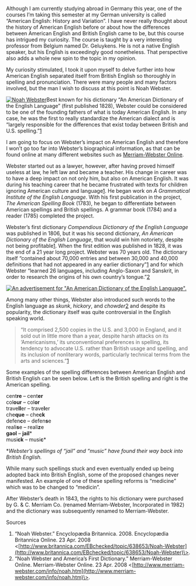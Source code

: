 Although I am currently studying abroad in Germany this year, one of the courses I’m taking this semester at my German university is called “American English: History and Variation”. I have never really thought about the history of American English before or about how the differences between American English and British English came to be, but this course has intrigued my curiosity. The course is taught by a very interesting professor from Belgium named Dr. Geluykens. He is not a native English speaker, but his English is exceedingly good nonetheless. That perspective also adds a whole new spin to the topic in my opinion.

My curiosity stimulated, I took it upon myself to delve further into how American English separated itself from British English so thoroughly in spelling and pronunciation. There were many people and many factors involved, but the man I wish to discuss at this point is Noah Webster.

[![Noah Webster](noah_webster_small.png)](http://historyrhymes.wordpress.com/2008/04/23/noah-webster/noah_webster_small/)Best known for his dictionary “An American Dictionary of the English Language” (first published 1828), Webster could be considered to be one of the founding fathers of what is today American English. In any case, he was the first to really standardize the American dialect and is “largely responsible for the differences that exist today between British and U.S. spelling.”[1](#1)

I am going to focus on Webster’s impact on American English and therefore I won’t go too far into Webster’s biographical information, as that can be found online at many different websites such as [Merriam-Webster Online](http://www.merriam-webster.com/info/noah.htm).

Webster started out as a lawyer, however, after having proved himself useless at law, he left law and became a teacher. His change in career was to have a deep impact on not only him, but also on American English. It was during his teaching career that he became frustrated with texts for children ignoring American culture and language[1](#1). He began work on *A Grammatical Institute of the English Language*. With his first publication in the project, *The American Spelling Book* (1783), he began to differentiate between American spellings and British spellings. A grammar book (1784) and a reader (1785) completed the project.

Webster’s first dictionary *Compendious Dictionary of the English Language* was published in 1806, but it was his second dictionary, *An American Dictionary of the English Language*, that would win him notoriety, despite not being profitable[1](#1). When the first edition was published in 1828, it was the end of a 21 year long project. Webster was 70 years old. The dictionary itself “contained about 70,000 entries and between 30,000 and 40,000 definitions that had not appeared in any earlier dictionary”[1](#1) and for which Webster “learned 26 languages, including Anglo-Saxon and Sanskrit, in order to research the origins of his own country’s tongue.”[2](#2)

[![An advertisement for \"An American Dictionary of the English Language\".](an-american-dictionary-of-the-english-language.png)](http://historyrhymes.wordpress.com/2008/04/23/noah-webster/an-american-dictionary-of-the-english-language/)

Among many other things, Webster also introduced such words to the English language as *skunk*, *hickory*, and *chowder*[2](#2) and despite its popularity, the dictionary itself was quite controversial in the English speaking world.

> “It comprised 2,500 copies in the U.S. and 3,000 in England, and it sold out in little more than a year, despite harsh attacks on its ‘Americanisms,’ its unconventional preferences in spelling, its tendency to advocate U.S. rather than British usage and spelling, and its inclusion of nonliterary words, particularly technical terms from the arts and sciences.”[1](#1)

Some examples of the spelling differences between American English and British English can be seen below. Left is the British spelling and right is the American spelling.

cent**re** – cent**er**  
col**our** – col**or**  
trave**ll**er – trave**l**er  
che**que** – che**ck**  
defen**c**e – defen**s**e  
reali**s**e – reali**z**e  
**gaol** – **jail**\*  
musi**ck** – musi**c**\*

\**Webster’s spellings of “jail” and “music” have found their way back into British English.*

While many such spellings stuck and even eventually ended up being adopted back into British English, some of the proposed changes never manifested. An example of one of these spelling reforms is “medicine” which was to be changed to “medicin”.

After Webster’s death in 1843, the rights to his dictionary were purchased by G. & C. Merriam Co. (renamed Merriam-Webster, Incorporated in 1982) and the dictionary was subsequently renamed to Merriam-Webster.

Sources

1.  “Noah Webster.” Encyclopædia Britannica. 2008. Encyclopædia Britannica Online. 23 Apr. 2008 <[http://www.britannica.com/EBchecked/topic/638653/Noah-Webster](http://www.britannica.com/EBchecked/topic/638653/Noah-Webster)\>.
2.  “Noah Webster and America’s First Dictionary.” Merriam-Webster Online. Merriam-Webster Online. 23 Apr. 2008 <[http://www.merriam-webster.com/info/noah.htm](http://www.merriam-webster.com/info/noah.htm)\>.